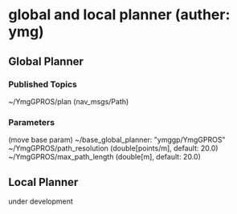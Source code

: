 global and local planner (auther: ymg)
======================================



## Global Planner

### Published Topics
~/YmgGPROS/plan (nav_msgs/Path)  

### Parameters
(move base param) ~/base_global_planner: "ymggp/YmgGPROS"  
~/YmgGPROS/path_resolution (double[points/m], default: 20.0)  
~/YmgGPROS/max_path_length (double[m], default: 20.0)  



## Local Planner
under development  
